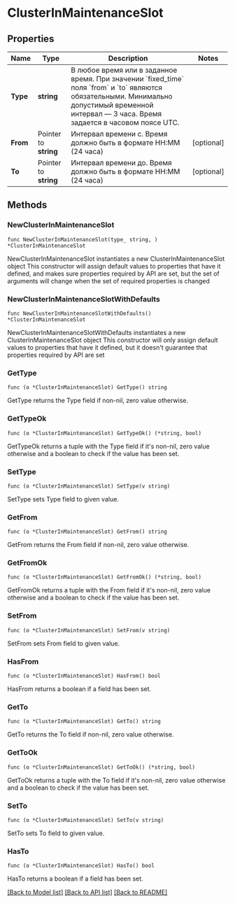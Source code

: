 # ClusterInMaintenanceSlot

## Properties

Name | Type | Description | Notes
------------ | ------------- | ------------- | -------------
**Type** | **string** | В любое время или в заданное время. При значении &#x60;fixed_time&#x60; поля &#x60;from&#x60; и &#x60;to&#x60; являются обязательными. Минимально допустимый временной интервал — 3 часа. Время задается в часовом поясе UTC. | 
**From** | Pointer to **string** | Интервал времени с. Время должно быть в формате HH:MM (24 часа) | [optional] 
**To** | Pointer to **string** | Интервал времени до. Время должно быть в формате HH:MM (24 часа) | [optional] 

## Methods

### NewClusterInMaintenanceSlot

`func NewClusterInMaintenanceSlot(type_ string, ) *ClusterInMaintenanceSlot`

NewClusterInMaintenanceSlot instantiates a new ClusterInMaintenanceSlot object
This constructor will assign default values to properties that have it defined,
and makes sure properties required by API are set, but the set of arguments
will change when the set of required properties is changed

### NewClusterInMaintenanceSlotWithDefaults

`func NewClusterInMaintenanceSlotWithDefaults() *ClusterInMaintenanceSlot`

NewClusterInMaintenanceSlotWithDefaults instantiates a new ClusterInMaintenanceSlot object
This constructor will only assign default values to properties that have it defined,
but it doesn't guarantee that properties required by API are set

### GetType

`func (o *ClusterInMaintenanceSlot) GetType() string`

GetType returns the Type field if non-nil, zero value otherwise.

### GetTypeOk

`func (o *ClusterInMaintenanceSlot) GetTypeOk() (*string, bool)`

GetTypeOk returns a tuple with the Type field if it's non-nil, zero value otherwise
and a boolean to check if the value has been set.

### SetType

`func (o *ClusterInMaintenanceSlot) SetType(v string)`

SetType sets Type field to given value.


### GetFrom

`func (o *ClusterInMaintenanceSlot) GetFrom() string`

GetFrom returns the From field if non-nil, zero value otherwise.

### GetFromOk

`func (o *ClusterInMaintenanceSlot) GetFromOk() (*string, bool)`

GetFromOk returns a tuple with the From field if it's non-nil, zero value otherwise
and a boolean to check if the value has been set.

### SetFrom

`func (o *ClusterInMaintenanceSlot) SetFrom(v string)`

SetFrom sets From field to given value.

### HasFrom

`func (o *ClusterInMaintenanceSlot) HasFrom() bool`

HasFrom returns a boolean if a field has been set.

### GetTo

`func (o *ClusterInMaintenanceSlot) GetTo() string`

GetTo returns the To field if non-nil, zero value otherwise.

### GetToOk

`func (o *ClusterInMaintenanceSlot) GetToOk() (*string, bool)`

GetToOk returns a tuple with the To field if it's non-nil, zero value otherwise
and a boolean to check if the value has been set.

### SetTo

`func (o *ClusterInMaintenanceSlot) SetTo(v string)`

SetTo sets To field to given value.

### HasTo

`func (o *ClusterInMaintenanceSlot) HasTo() bool`

HasTo returns a boolean if a field has been set.


[[Back to Model list]](../README.md#documentation-for-models) [[Back to API list]](../README.md#documentation-for-api-endpoints) [[Back to README]](../README.md)


